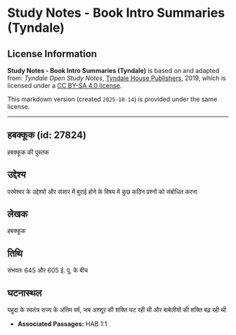 # Study Notes - Book Intro Summaries (Tyndale)

## License Information

**Study Notes - Book Intro Summaries (Tyndale)** is based on and adapted from: _Tyndale Open Study Notes_, [Tyndale House Publishers](https://tyndaleopenresources.com/), 2019, which is licensed under a [CC BY-SA 4.0 license](https://creativecommons.org/licenses/by-sa/4.0/legalcode.en).

This markdown version (created `2025-10-14`) is provided under the same license.



--------------------------------

## हबक्कूक (id: 27824)

हबक्कूक की पुस्तक

उद्देश्य
--------

परमेश्वर के उद्देश्यों और संसार में बुराई होने के विषय में कुछ कठिन प्रश्नों को संबोधित करना

लेखक
----

हबक्कूक

तिथि
----

संभवतः 645 और 605 ई. पू. के बीच

घटनास्थल
--------

यहूदा के स्वतंत्र राज्य के अंतिम वर्ष, जब अश्शूर की शक्ति घट रही थी और बाबेलीयों की शक्ति बढ़ रही थी

* **Associated Passages:** HAB 1:1

